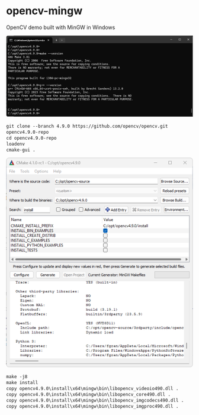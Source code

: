 # opencv-mingw
OpenCV demo built with MinGW in Windows

![environment](image-1.png)

    git clone --branch 4.9.0 https://github.com/opencv/opencv.git opencv4.9.0-repo
    cd opencv4.9.0-repo
    loadenv
    cmake-gui .

![cmakeconfig](image.png)

    make -j8
    make install
    copy opencv4.9.0\install\x64\mingw\bin\libopencv_videoio490.dll .
    copy opencv4.9.0\install\x64\mingw\bin\libopencv_core490.dll .
    copy opencv4.9.0\install\x64\mingw\bin\libopencv_imgcodecs490.dll .
    copy opencv4.9.0\install\x64\mingw\bin\libopencv_imgproc490.dll .
